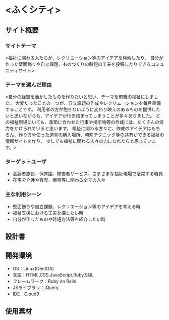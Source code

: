 # <ふくシティ>


## サイト概要
### サイトテーマ
<福祉に関わる人たちが、レクリエーション等のアイデアを検索したり、
自分が作った壁面飾りや自立課題、ものづくりの時短の工夫を投稿したりできるコミュニティサイト>


### テーマを選んだ理由
<自分の経験を活かしたものを作りたいと思い、テーマを前職の福祉にしました。
大変だったことの一つが、自立課題の作成やレクリエーションを毎月準備することです。
利用者の方が飽きないように変わり映えのあるものを提供したいと思いながらも、アイデアが行き詰まってしまうことが多々ありました。
どの福祉現場にいても、季節に合わせた行事や掲示物等の作成には、たくさんの労力をかけられていると思います。
福祉に関わる方々に、作成のアイデアはもちろん、作り方や使った道具の購入場所、時短テクニック等の共有ができる福祉の情報サイトを作り、
少しでも福祉に関わる人々の力になれたらと思っています。>


### ターゲットユーザ
- 高齢者施設、保育園、障害者サービス、さまざまな福祉現場で活躍する職員
- 在宅で介護や育児、療育等に関わる全ての人々


### 主な利用シーン
- 壁面飾りや自立課題、レクリエーション等のアイデアを考える時
- 福祉支援における工夫を探したい時
- 自分が作ったものや時短方法等を紹介したい時


## 設計書


## 開発環境
- OS：Linux(CentOS)
- 言語：HTML,CSS,JavaScript,Ruby,SQL
- フレームワーク：Ruby on Rails
- JSライブラリ：jQuery
- IDE：Cloud9


## 使用素材

